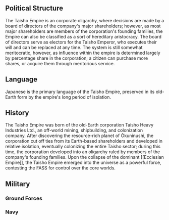 ## Political Structure
The Taisho Empire is an corporate oligarchy, where decisions are made by a board of directors of the company's major shareholders; however, as most major shareholders are members of the corporation's founding families, the Empire can also be classified as a sort of hereditary aristocracy. The board of directors serve as electors for the Taisho Emperor, who executes their will and can be replaced at any time. The system is still somewhat meritocratic, however, as influence within the empire is determined largely by percentage share in the corporation; a  citizen can purchase more shares, or acquire them through meritorious service.
## Language
Japanese is the primary language of the Taisho Empire, preserved in its old-Earth form by the empire's long period of isolation.
## History
The Taisho Empire was born of the old-Earth corporation Taisho Heavy Industries Ltd., an off-world mining, shipbuilding, and colonization company. After discovering the resource-rich planet of Ōkuninushi, the corporation cut off ties from its Earth-based shareholders and developed in relative isolation, eventually colonizing the entire Taisho sector; during this time, the corporation developed into an oligarchy ruled by members of the company's founding families. Upon the collapse of the dominant [[Ecclesian Empire]], the Taisho Empire emerged into the universe as a powerful force, contesting the FASS for control over the core worlds.
## Military
### Ground Forces
<!---
TODO
-->
### Navy
<!---
TODO
-->